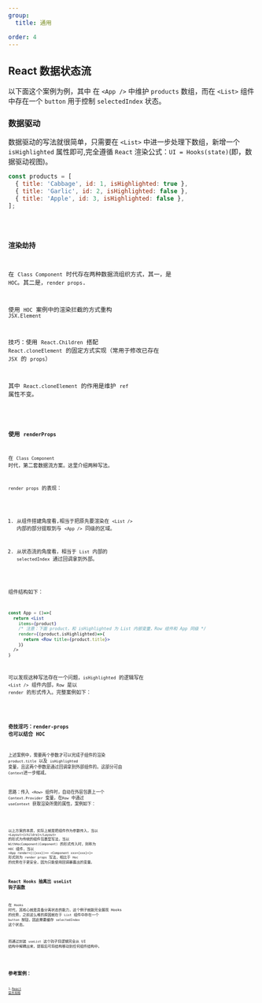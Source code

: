 ```yaml
---
group:
  title: 通用

order: 4
---
```


## React 数据状态流

以下面这个案例为例，其中 在 `<App />` 中维护 `products` 数组，而在 `<List>` 组件中存在一个 `button` 用于控制 `selectedIndex` 状态。

### 数据驱动

数据驱动的写法就很简单，只需要在 `<List>` 中进一步处理下数组，新增一个 `isHighlighted` 属性即可,完全遵循 `React` 渲染公式：`UI = Hooks(state)`(即，数据驱动视图)。

```javascript | pure
const products = [
  { title: 'Cabbage', id: 1, isHighlighted: true },
  { title: 'Garlic', id: 2, isHighlighted: false },
  { title: 'Apple', id: 3, isHighlighted: false },
];
```

<code src="./data-drive">

### 渲染劫持

在 `Class Component` 时代存在两种数据流组织方式，其一，是 `HOC`。其二是，`render props`.

使用 `HOC` 案例中的渲染拦截的方式重构 `JSX.Element`

技巧：使用 `React.Children` 搭配 `React.cloneElement` 的固定方式实现（常用于修改已存在 `JSX` 的 `props`）

其中 `React.cloneElement` 的作用是维护 `ref` 属性不变。

<code src="./hoc">

### 使用 `renderProps`

在 `Class Component` 时代，第二套数据流方案。这里介绍两种写法。

`render props` 的表现：

1. 从组件搭建角度看,相当于把原先要渲染在 `<List />` 内部的部分提取到与 `<App />` 同级的区域。

2. 从状态流的角度看，相当于 `List` 内部的 `selectedIndex` 通过回调拿到外部。

组件结构如下：

```jsx | pure
const App = ()=>{
  return <List
    items={product}
    /* 注意：下面 product，和 isHighlighted 为 List 内部变量，Row 组件和 App 同级 */
    render={(product,isHighlighted)=>{
      return <Row title={product.title}>
    }}
  />
}
```

可以发现这种写法存在一个问题，`isHighlighted` 的逻辑写在 `<List />` 组件内部，`Row` 是以 `render` 的形式传入。完整案例如下：

<code src="./render-props">

### 奇技淫巧：render-props 也可以结合 HOC

上述案例中，需要两个参数才可以完成子组件的渲染 `product.title` 以及 `isHighlighted` 变量，且这两个参数是通过回调拿到外部组件的。这部分可由 `Context`进一步缩减。

思路：传入 `<Row>` 组件时，自动在外层包裹上一个 `Context.Provider` 变量，在`Row` 中通过 `useContext` 获取渲染所需的属性，案例如下：

<code src="./render-props-and-hoc">

以上方案的本质，实际上就是把组件作为参数传入，当以 `<Layout>{childre}</Layout>` 的形式为传统的组件包裹型写法，当以 `WithHocComponent(Component)` 的形式传入时，则称为 `HOC` 组件，当以 `<App render={({xxx})=> <Component xxx={xxx}>}>` 形式则为 `render props` 写法，相比于 `Hoc` 的优势在于更安全，因为只能使用回调暴露出的变量。

### React Hooks 抽离出 useList 钩子函数

在 `Hooks` 时代，其核心就是具备分离状态的能力，这个例子就能完全展现 Hooks 的优势，之前这么难的原因就在于 `List` 组件中存在一个 `button` 按钮，因此需要缓存 `selectedIndex` 这个状态。

而通过封装 `useList` 这个钩子将逻辑完全从 UI 结构中解耦出来，提取后可将结构移动到任何组件结构中。

<code src="./hooks">

## 参考案例：

1.[React 官方文档](https://beta.reactjs.org/reference/react/cloneElement)
